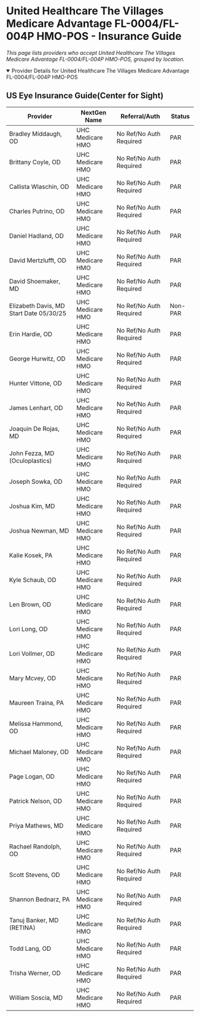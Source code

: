 # United Healthcare The Villages Medicare Advantage FL-0004/FL-004P HMO-POS - Insurance Guide

*This page lists providers who accept United Healthcare The Villages Medicare Advantage FL-0004/FL-004P HMO-POS, grouped by location.*

<details open><summary>Provider Details for United Healthcare The Villages Medicare Advantage FL-0004/FL-004P HMO-POS</summary>

## US Eye Insurance Guide(Center for Sight)

| Provider | NextGen Name | Referral/Auth | Status |
|----------|-------------|--------------|--------|
| Bradley Middaugh, OD | UHC Medicare HMO | No Ref/No Auth Required | PAR |
| Brittany Coyle, OD | UHC Medicare HMO | No Ref/No Auth Required | PAR |
| Callista Wlaschin, OD | UHC Medicare HMO | No Ref/No Auth Required | PAR |
| Charles Putrino, OD | UHC Medicare HMO | No Ref/No Auth Required | PAR |
| Daniel Hadland, OD | UHC Medicare HMO | No Ref/No Auth Required | PAR |
| David Mertzlufft, OD | UHC Medicare HMO | No Ref/No Auth Required | PAR |
| David Shoemaker, MD | UHC Medicare HMO | No Ref/No Auth Required | PAR |
| Elizabeth Davis, MD                      Start Date 05/30/25 | UHC Medicare HMO | No Ref/No Auth Required | Non-PAR |
| Erin Hardie, OD | UHC Medicare HMO | No Ref/No Auth Required | PAR |
| George Hurwitz, OD | UHC Medicare HMO | No Ref/No Auth Required | PAR |
| Hunter Vittone, OD | UHC Medicare HMO | No Ref/No Auth Required | PAR |
| James Lenhart, OD | UHC Medicare HMO | No Ref/No Auth Required | PAR |
| Joaquin De Rojas, MD | UHC Medicare HMO | No Ref/No Auth Required | PAR |
| John Fezza, MD (Oculoplastics) | UHC Medicare HMO | No Ref/No Auth Required | PAR |
| Joseph Sowka, OD | UHC Medicare HMO | No Ref/No Auth Required | PAR |
| Joshua Kim, MD | UHC Medicare HMO | No Ref/No Auth Required | PAR |
| Joshua Newman, MD | UHC Medicare HMO | No Ref/No Auth Required | PAR |
| Kalie Kosek, PA | UHC Medicare HMO | No Ref/No Auth Required | PAR |
| Kyle Schaub, OD | UHC Medicare HMO | No Ref/No Auth Required | PAR |
| Len Brown, OD | UHC Medicare HMO | No Ref/No Auth Required | PAR |
| Lori Long, OD | UHC Medicare HMO | No Ref/No Auth Required | PAR |
| Lori Vollmer, OD | UHC Medicare HMO | No Ref/No Auth Required | PAR |
| Mary Mcvey, OD | UHC Medicare HMO | No Ref/No Auth Required | PAR |
| Maureen Traina, PA | UHC Medicare HMO | No Ref/No Auth Required | PAR |
| Melissa Hammond, OD | UHC Medicare HMO | No Ref/No Auth Required | PAR |
| Michael Maloney, OD | UHC Medicare HMO | No Ref/No Auth Required | PAR |
| Page Logan, OD | UHC Medicare HMO | No Ref/No Auth Required | PAR |
| Patrick Nelson, OD | UHC Medicare HMO | No Ref/No Auth Required | PAR |
| Priya Mathews, MD | UHC Medicare HMO | No Ref/No Auth Required | PAR |
| Rachael Randolph, OD | UHC Medicare HMO | No Ref/No Auth Required | PAR |
| Scott Stevens, OD | UHC Medicare HMO | No Ref/No Auth Required | PAR |
| Shannon Bednarz, PA | UHC Medicare HMO | No Ref/No Auth Required | PAR |
| Tanuj Banker, MD (RETINA) | UHC Medicare HMO | No Ref/No Auth Required | PAR |
| Todd Lang, OD | UHC Medicare HMO | No Ref/No Auth Required | PAR |
| Trisha Werner, OD | UHC Medicare HMO | No Ref/No Auth Required | PAR |
| William Soscia, MD | UHC Medicare HMO | No Ref/No Auth Required | PAR |

</details>

